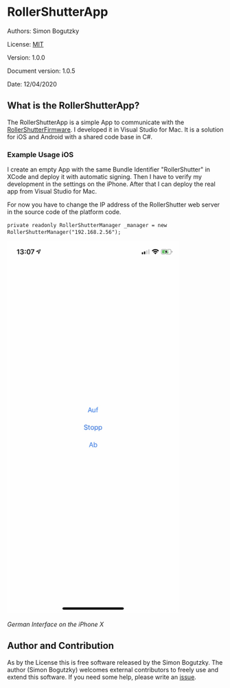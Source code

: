 # RollerShutterApp
Authors: Simon Bogutzky

License: [MIT](https://opensource.org/licenses/MIT)

Version: 1.0.0

Document version: 1.0.5 

Date: 12/04/2020

## What is the RollerShutterApp?
The RollerShutterApp is a simple App to communicate with the [RollerShutterFirmware](https://github.com/sbogutzky/RollerShutterFirmware/). I developed it in Visual Studio for Mac. It is a solution for iOS and Android with a shared code base in C#. 

### Example Usage iOS

I create an empty App with the same Bundle Identifier "RollerShutter" in XCode and deploy it with automatic signing. Then I have to verify my development in the settings on the iPhone. After that I can deploy the real app from Visual Studio for Mac.

For now you have to change the IP address of the RollerShutter web server in the source code of the platform code.

```
private readonly RollerShutterManager _manager = new RollerShutterManager("192.168.2.56");
```

<img src="images/interface.jpg" width="400">

*German Interface on the iPhone X*

## Author and Contribution
As by the License this is free software released by the Simon Bogutzky. The author (Simon Bogutzky) welcomes external contributors to freely use and extend this software. If you need some help, please write an [issue](https://github.com/sbogutzky/RollerShutterApp/issues).
